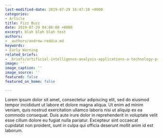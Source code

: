 ```yaml
---
last-modified-date: 2019-07-29 16:47:10 +0000
categories:
- Article
title: Fizz Buzz
date: 2019-07-29 04:00:00 +0000
excerpt: blah blah blah test
authors:
- _authors/andrew-reddie.md
keywords:
- Early Warning
related_briefs:
- _briefs/artificial-intelligence-analysis-applications-a-technology-primer.md
image: ''
image_caption: ''
image_source: ''
featured: false
featured_on_home: false

---
```

Lorem ipsum dolor sit amet, consectetur adipiscing elit, sed do eiusmod tempor incididunt ut labore et dolore magna aliqua. Ut enim ad minim veniam, quis nostrud exercitation ullamco laboris nisi ut aliquip ex ea commodo consequat. Duis aute irure dolor in reprehenderit in voluptate velit esse cillum dolore eu fugiat nulla pariatur. Excepteur sint occaecat cupidatat non proident, sunt in culpa qui officia deserunt mollit anim id est laborum.